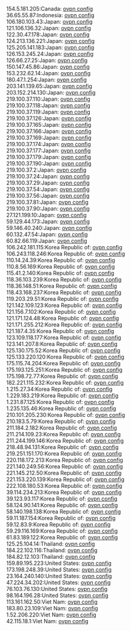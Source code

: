 154.5.181.205:Canada: [ovpn config](vpn/154_5_181_205.ovpn)  
36.65.55.87:Indonesia: [ovpn config](vpn/36_65_55_87.ovpn)  
106.180.103.43:Japan: [ovpn config](vpn/106_180_103_43.ovpn)  
121.106.136.32:Japan: [ovpn config](vpn/121_106_136_32.ovpn)  
122.30.47.178:Japan: [ovpn config](vpn/122_30_47_178.ovpn)  
124.213.136.221:Japan: [ovpn config](vpn/124_213_136_221.ovpn)  
125.205.141.183:Japan: [ovpn config](vpn/125_205_141_183.ovpn)  
126.153.245.24:Japan: [ovpn config](vpn/126_153_245_24.ovpn)  
126.66.27.25:Japan: [ovpn config](vpn/126_66_27_25.ovpn)  
150.147.45.86:Japan: [ovpn config](vpn/150_147_45_86.ovpn)  
153.232.62.14:Japan: [ovpn config](vpn/153_232_62_14.ovpn)  
180.47.1.254:Japan: [ovpn config](vpn/180_47_1_254.ovpn)  
203.141.139.65:Japan: [ovpn config](vpn/203_141_139_65.ovpn)  
203.152.214.130:Japan: [ovpn config](vpn/203_152_214_130.ovpn)  
219.100.37.110:Japan: [ovpn config](vpn/219_100_37_110.ovpn)  
219.100.37.118:Japan: [ovpn config](vpn/219_100_37_118.ovpn)  
219.100.37.119:Japan: [ovpn config](vpn/219_100_37_119.ovpn)  
219.100.37.126:Japan: [ovpn config](vpn/219_100_37_126.ovpn)  
219.100.37.165:Japan: [ovpn config](vpn/219_100_37_165.ovpn)  
219.100.37.166:Japan: [ovpn config](vpn/219_100_37_166.ovpn)  
219.100.37.169:Japan: [ovpn config](vpn/219_100_37_169.ovpn)  
219.100.37.174:Japan: [ovpn config](vpn/219_100_37_174.ovpn)  
219.100.37.177:Japan: [ovpn config](vpn/219_100_37_177.ovpn)  
219.100.37.179:Japan: [ovpn config](vpn/219_100_37_179.ovpn)  
219.100.37.190:Japan: [ovpn config](vpn/219_100_37_190.ovpn)  
219.100.37.2:Japan: [ovpn config](vpn/219_100_37_2.ovpn)  
219.100.37.24:Japan: [ovpn config](vpn/219_100_37_24.ovpn)  
219.100.37.29:Japan: [ovpn config](vpn/219_100_37_29.ovpn)  
219.100.37.54:Japan: [ovpn config](vpn/219_100_37_54.ovpn)  
219.100.37.56:Japan: [ovpn config](vpn/219_100_37_56.ovpn)  
219.100.37.81:Japan: [ovpn config](vpn/219_100_37_81.ovpn)  
219.100.37.90:Japan: [ovpn config](vpn/219_100_37_90.ovpn)  
27.121.199.10:Japan: [ovpn config](vpn/27_121_199_10.ovpn)  
59.129.44.173:Japan: [ovpn config](vpn/59_129_44_173.ovpn)  
59.146.40.240:Japan: [ovpn config](vpn/59_146_40_240.ovpn)  
60.132.47.54:Japan: [ovpn config](vpn/60_132_47_54.ovpn)  
60.82.66.119:Japan: [ovpn config](vpn/60_82_66_119.ovpn)  
106.242.181.115:Korea Republic of: [ovpn config](vpn/106_242_181_115.ovpn)  
106.243.118.246:Korea Republic of: [ovpn config](vpn/106_243_118_246.ovpn)  
110.14.24.39:Korea Republic of: [ovpn config](vpn/110_14_24_39.ovpn)  
110.8.56.169:Korea Republic of: [ovpn config](vpn/110_8_56_169.ovpn)  
115.41.2.140:Korea Republic of: [ovpn config](vpn/115_41_2_140.ovpn)  
118.36.103.239:Korea Republic of: [ovpn config](vpn/118_36_103_239.ovpn)  
118.36.148.51:Korea Republic of: [ovpn config](vpn/118_36_148_51.ovpn)  
118.43.168.237:Korea Republic of: [ovpn config](vpn/118_43_168_237.ovpn)  
119.203.29.51:Korea Republic of: [ovpn config](vpn/119_203_29_51.ovpn)  
121.142.109.123:Korea Republic of: [ovpn config](vpn/121_142_109_123.ovpn)  
121.156.7.102:Korea Republic of: [ovpn config](vpn/121_156_7_102.ovpn)  
121.171.124.48:Korea Republic of: [ovpn config](vpn/121_171_124_48.ovpn)  
121.171.255.212:Korea Republic of: [ovpn config](vpn/121_171_255_212.ovpn)  
121.187.4.35:Korea Republic of: [ovpn config](vpn/121_187_4_35.ovpn)  
123.109.118.177:Korea Republic of: [ovpn config](vpn/123_109_118_177.ovpn)  
123.141.207.8:Korea Republic of: [ovpn config](vpn/123_141_207_8.ovpn)  
125.130.175.52:Korea Republic of: [ovpn config](vpn/125_130_175_52.ovpn)  
125.133.220.120:Korea Republic of: [ovpn config](vpn/125_133_220_120.ovpn)  
175.115.74.204:Korea Republic of: [ovpn config](vpn/175_115_74_204.ovpn)  
175.193.125.251:Korea Republic of: [ovpn config](vpn/175_193_125_251.ovpn)  
175.198.72.77:Korea Republic of: [ovpn config](vpn/175_198_72_77.ovpn)  
182.221.115.232:Korea Republic of: [ovpn config](vpn/182_221_115_232.ovpn)  
1.215.27.34:Korea Republic of: [ovpn config](vpn/1_215_27_34.ovpn)  
1.229.183.219:Korea Republic of: [ovpn config](vpn/1_229_183_219.ovpn)  
1.231.87.125:Korea Republic of: [ovpn config](vpn/1_231_87_125.ovpn)  
1.235.135.46:Korea Republic of: [ovpn config](vpn/1_235_135_46.ovpn)  
210.101.205.230:Korea Republic of: [ovpn config](vpn/210_101_205_230.ovpn)  
210.183.5.79:Korea Republic of: [ovpn config](vpn/210_183_5_79.ovpn)  
211.184.2.182:Korea Republic of: [ovpn config](vpn/211_184_2_182.ovpn)  
211.214.109.23:Korea Republic of: [ovpn config](vpn/211_214_109_23.ovpn)  
211.244.199.146:Korea Republic of: [ovpn config](vpn/211_244_199_146.ovpn)  
218.48.94.131:Korea Republic of: [ovpn config](vpn/218_48_94_131.ovpn)  
219.251.151.170:Korea Republic of: [ovpn config](vpn/219_251_151_170.ovpn)  
220.118.172.213:Korea Republic of: [ovpn config](vpn/220_118_172_213.ovpn)  
221.140.249.56:Korea Republic of: [ovpn config](vpn/221_140_249_56.ovpn)  
221.145.212.50:Korea Republic of: [ovpn config](vpn/221_145_212_50.ovpn)  
221.153.220.139:Korea Republic of: [ovpn config](vpn/221_153_220_139.ovpn)  
222.108.180.53:Korea Republic of: [ovpn config](vpn/222_108_180_53.ovpn)  
39.114.234.213:Korea Republic of: [ovpn config](vpn/39_114_234_213.ovpn)  
39.123.93.117:Korea Republic of: [ovpn config](vpn/39_123_93_117.ovpn)  
58.124.90.141:Korea Republic of: [ovpn config](vpn/58_124_90_141.ovpn)  
58.140.198.138:Korea Republic of: [ovpn config](vpn/58_140_198_138.ovpn)  
59.11.187.154:Korea Republic of: [ovpn config](vpn/59_11_187_154.ovpn)  
59.12.83.9:Korea Republic of: [ovpn config](vpn/59_12_83_9.ovpn)  
59.29.116.169:Korea Republic of: [ovpn config](vpn/59_29_116_169.ovpn)  
61.83.189.122:Korea Republic of: [ovpn config](vpn/61_83_189_122.ovpn)  
125.25.104.14:Thailand: [ovpn config](vpn/125_25_104_14.ovpn)  
184.22.102.116:Thailand: [ovpn config](vpn/184_22_102_116.ovpn)  
184.82.12.103:Thailand: [ovpn config](vpn/184_82_12_103.ovpn)  
159.89.195.223:United States: [ovpn config](vpn/159_89_195_223.ovpn)  
173.198.248.39:United States: [ovpn config](vpn/173_198_248_39.ovpn)  
23.164.240.140:United States: [ovpn config](vpn/23_164_240_140.ovpn)  
47.224.34.202:United States: [ovpn config](vpn/47_224_34_202.ovpn)  
76.103.76.130:United States: [ovpn config](vpn/76_103_76_130.ovpn)  
98.164.196.28:United States: [ovpn config](vpn/98_164_196_28.ovpn)  
113.161.162.50:Viet Nam: [ovpn config](vpn/113_161_162_50.ovpn)  
183.80.23.109:Viet Nam: [ovpn config](vpn/183_80_23_109.ovpn)  
1.52.206.220:Viet Nam: [ovpn config](vpn/1_52_206_220.ovpn)  
42.115.18.1:Viet Nam: [ovpn config](vpn/42_115_18_1.ovpn)  

